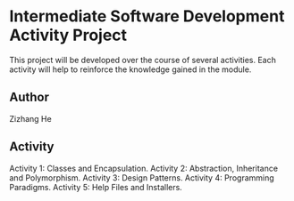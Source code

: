 # Intermediate Software Development Activity Project

This project will be developed over the course of several activities. Each
activity will help to reinforce the knowledge gained in the module.

## Author

Zizhang He

## Activity

Activity 1: Classes and Encapsulation.
Activity 2: Abstraction, Inheritance and Polymorphism.
Activity 3: Design Patterns.
Activity 4: Programming Paradigms.
Activity 5: Help Files and Installers.

